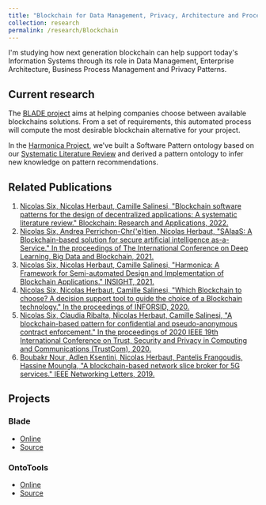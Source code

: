 ```yaml
---
title: "Blockchain for Data Management, Privacy, Architecture and Process management of the Information Systems"
collection: research
permalink: /research/Blockchain
---
```


I'm studying how next generation blockchain can help support today's Information Systems through its role in Data Management, Enterprise Architecture, Business Process Management and Privacy Patterns.

## Current research

The [BLADE project](https://recommender.blade-blockchain.eu/) aims at helping companies choose between available blockchains solutions. From a set of requirements, this automated process will compute the most desirable blockchain alternative for your project.

In the [Harmonica Project](https://it4.miage.dev/), we've built a Software Pattern ontology based on our [Systematic Literature Review](https://doi.org/10.1016/j.bcra.2022.100061) and derived a pattern ontology to infer new knowledge on pattern recommendations.

## Related Publications

1. [Nicolas Six, Nicolas Herbaut, Camille Salinesi, "Blockchain software patterns for the design of decentralized applications: A systematic literature review." Blockchain: Research and Applications, 2022.](https://doi.org/10.1016/j.bcra.2022.100061)
2. [Nicolas Six, Andrea Perrichon-Chr{\'e}tien, Nicolas Herbaut, "SAIaaS: A Blockchain-based solution for secure artificial intelligence as-a-Service." In the proceedings of The International Conference on Deep Learning, Big Data and Blockchain, 2021.](https://doi.org/10.1007/978-3-030-84337-3_6)
3. [Nicolas Six, Nicolas Herbaut, Camille Salinesi, "Harmonica: A Framework for Semi-automated Design and Implementation of Blockchain Applications." INSIGHT, 2021.](https://doi.org/10.1002/inst.12358)
4. [Nicolas Six, Nicolas Herbaut, Camille Salinesi, "Which Blockchain to choose? A decision support tool to guide the choice of a Blockchain technology." In the proceedings of INFORSID, 2020.](https://doi.org/10.48550/arXiv.2004.06080)
5. [Nicolas Six, Claudia Ribalta, Nicolas Herbaut, Camille Salinesi, "A blockchain-based pattern for confidential and pseudo-anonymous contract enforcement." In the proceedings of 2020 IEEE 19th International Conference on Trust, Security and Privacy in Computing and Communications (TrustCom), 2020.](10.1109/TrustCom50675.2020.00268)
6. [Boubakr Nour, Adlen Ksentini, Nicolas Herbaut, Pantelis Frangoudis, Hassine Moungla, "A blockchain-based network slice broker for 5G services." IEEE Networking Letters, 2019.](https://doi.org/10.1109/LNET.2019.2915117)

## Projects

### Blade

* [Online](https://recommender.blade-blockchain.eu/)
* [Source](https://github.com/harmonica-project/BLADE)

### OntoTools

* [Online](it4.miage.dev/)
* [Source](https://github.com/harmonica-project/blockchain-patterns-ontology)
